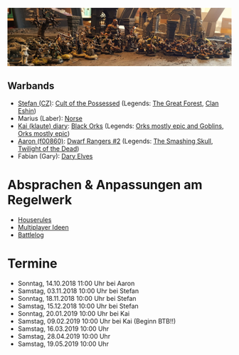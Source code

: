 
![roasters](group-picture.jpg)

## Warbands

* [Stefan (CZ)](/Stefan/Diary.md): [Cult of the Possessed](/Stefan/Promise%20of%20Power%20-%20Cult%20of%20the%20Possessed.md) (Legends: [The Great Forest](/Stefan/Archiv/Forest-Walkers.md), [Clan Eshin](/Stefan/Archiv/The%20Silent%20Death%20-%20Clan%20Eshin.md))
* Marius (Laber): [Norse](/Marius/Norse%20pack)
* [Kai (klaute) diary](/kai/mordheim/kai-orks_diary.md): [Black Orks](/kai/mordheim/kai-warband.md) (Legends: [Orks mostly epic and Goblins](/kai/mordheim/old/orks_1/kai-orks_mostly_epic_and_goblins.md), [Orks mostly epic](/kai/mordheim/old/orks_2/kai-orks_mostly_epic.md))
* [Aaron (f00860)](/aaron-f00860/diary.md): [Dwarf Rangers #2](/aaron-f00860/warband-phoenix.md) (Legends: [The Smashing Skull](/aaron-f00860/warband-the-smashing-skull.md), [Twilight of the Dead](/aaron-f00860/warband-twilight-of-the-dead.md))
* Fabian (Gary): [Dary Elves](/Fabian/Dark%20Elves.md)

# Absprachen & Anpassungen am Regelwerk

* [Houserules](/Dokumente/Houserules.md)
* [Multiplayer Ideen](/Ideensammlung%20Multiplayer.md)
* [Battlelog](/Kampagnen%20Battle%20Log.md)

# Termine

* Sonntag, 14.10.2018 11:00 Uhr bei Aaron
* Samstag, 03.11.2018 10:00 Uhr bei Stefan
* Sonntag, 18.11.2018 10:00 Uhr bei Stefan
* Samstag, 15.12.2018 10:00 Uhr bei Stefan
* Sonntag, 20.01.2019 10:00 Uhr bei Kai
* Samstag, 09.02.2019 10:00 Uhr bei Kai (Beginn BTB!!) 
* Samstag, 16.03.2019 10:00 Uhr 
* Samstag, 28.04.2019 10:00 Uhr 
* Samstag, 19.05.2019 10:00 Uhr 
